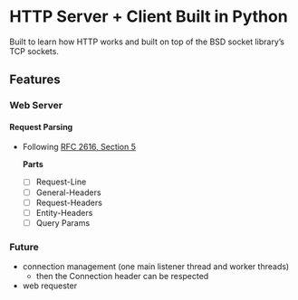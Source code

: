 # HTTP Server + Client Built in Python

Built to learn how HTTP works and built on top of the BSD socket library’s TCP sockets.

## Features

### Web Server

#### Request Parsing

- Following [RFC 2616, Section 5](https://datatracker.ietf.org/doc/html/rfc2616#section-5)

  **Parts**

  - [ ] Request-Line
  - [ ] General-Headers
  - [ ] Request-Headers
  - [ ] Entity-Headers
  - [ ] Query Params

### Future

- connection management (one main listener thread and worker threads)
  - then the Connection header can be respected
- web requester
